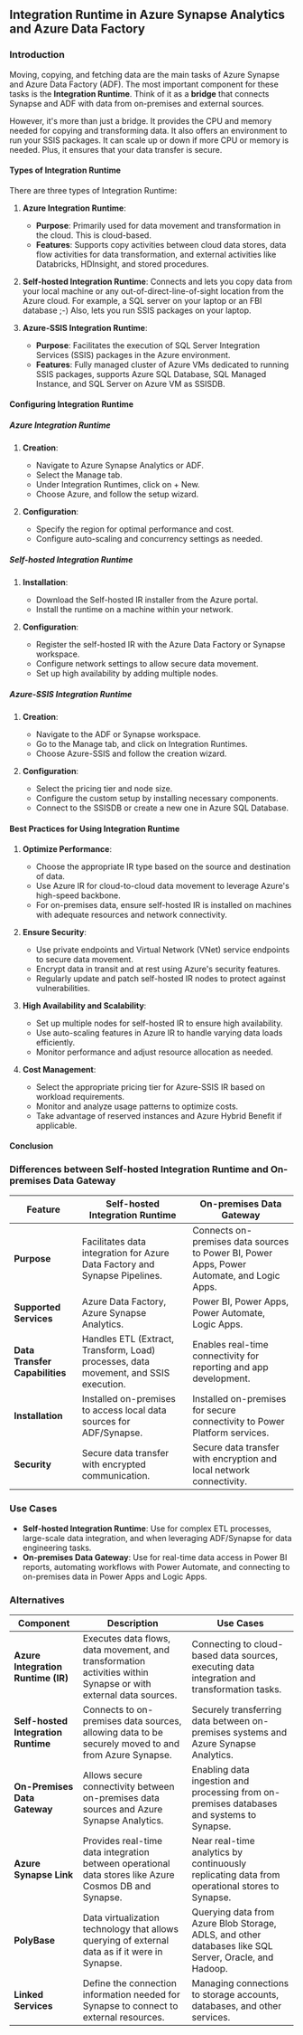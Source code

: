 ## Integration Runtime in Azure Synapse Analytics and Azure Data Factory

### Introduction

Moving, copying, and fetching data are the main tasks of Azure Synapse and Azure Data Factory (ADF). The most important component for these tasks is the **Integration Runtime**. Think of it as a **bridge** that connects Synapse and ADF with data from on-premises and external sources.

However, it's more than just a bridge. It provides the CPU and memory needed for copying and transforming data. It also offers an environment to run your SSIS packages. It can scale up or down if more CPU or memory is needed. Plus, it ensures that your data transfer is secure.

#### Types of Integration Runtime
There are three types of Integration Runtime:

1. **Azure Integration Runtime**:
   - **Purpose**: Primarily used for data movement and transformation in the cloud. This is cloud-based.
   - **Features**: Supports copy activities between cloud data stores, data flow activities for data transformation, and external activities like Databricks, HDInsight, and stored procedures.

2. **Self-hosted Integration Runtime**: Connects and lets you copy data from your local machine or any out-of-direct-line-of-sight location from the Azure cloud. For example, a SQL server on your laptop or an FBI database ;-) Also, lets you run SSIS packages on your laptop.

3. **Azure-SSIS Integration Runtime**:
   - **Purpose**: Facilitates the execution of SQL Server Integration Services (SSIS) packages in the Azure environment.
   - **Features**: Fully managed cluster of Azure VMs dedicated to running SSIS packages, supports Azure SQL Database, SQL Managed Instance, and SQL Server on Azure VM as SSISDB.

#### Configuring Integration Runtime

##### Azure Integration Runtime
1. **Creation**:
   - Navigate to Azure Synapse Analytics or ADF.
   - Select the Manage tab.
   - Under Integration Runtimes, click on + New.
   - Choose Azure, and follow the setup wizard.

2. **Configuration**:
   - Specify the region for optimal performance and cost.
   - Configure auto-scaling and concurrency settings as needed.

##### Self-hosted Integration Runtime
1. **Installation**:
   - Download the Self-hosted IR installer from the Azure portal.
   - Install the runtime on a machine within your network.

2. **Configuration**:
   - Register the self-hosted IR with the Azure Data Factory or Synapse workspace.
   - Configure network settings to allow secure data movement.
   - Set up high availability by adding multiple nodes.

##### Azure-SSIS Integration Runtime
1. **Creation**:
   - Navigate to the ADF or Synapse workspace.
   - Go to the Manage tab, and click on Integration Runtimes.
   - Choose Azure-SSIS and follow the creation wizard.

2. **Configuration**:
   - Select the pricing tier and node size.
   - Configure the custom setup by installing necessary components.
   - Connect to the SSISDB or create a new one in Azure SQL Database.

#### Best Practices for Using Integration Runtime

1. **Optimize Performance**:
   - Choose the appropriate IR type based on the source and destination of data.
   - Use Azure IR for cloud-to-cloud data movement to leverage Azure's high-speed backbone.
   - For on-premises data, ensure self-hosted IR is installed on machines with adequate resources and network connectivity.

2. **Ensure Security**:
   - Use private endpoints and Virtual Network (VNet) service endpoints to secure data movement.
   - Encrypt data in transit and at rest using Azure's security features.
   - Regularly update and patch self-hosted IR nodes to protect against vulnerabilities.

3. **High Availability and Scalability**:
   - Set up multiple nodes for self-hosted IR to ensure high availability.
   - Use auto-scaling features in Azure IR to handle varying data loads efficiently.
   - Monitor performance and adjust resource allocation as needed.

4. **Cost Management**:
   - Select the appropriate pricing tier for Azure-SSIS IR based on workload requirements.
   - Monitor and analyze usage patterns to optimize costs.
   - Take advantage of reserved instances and Azure Hybrid Benefit if applicable.

#### Conclusion



### Differences between Self-hosted Integration Runtime and On-premises Data Gateway

| Feature                         | Self-hosted Integration Runtime                               | On-premises Data Gateway                                   |
|---------------------------------|--------------------------------------------------------------|-----------------------------------------------------------|
| **Purpose**                     | Facilitates data integration for Azure Data Factory and Synapse Pipelines. | Connects on-premises data sources to Power BI, Power Apps, Power Automate, and Logic Apps. |
| **Supported Services**          | Azure Data Factory, Azure Synapse Analytics.                 | Power BI, Power Apps, Power Automate, Logic Apps.         |
| **Data Transfer Capabilities**  | Handles ETL (Extract, Transform, Load) processes, data movement, and SSIS execution. | Enables real-time connectivity for reporting and app development. |
| **Installation**                | Installed on-premises to access local data sources for ADF/Synapse. | Installed on-premises for secure connectivity to Power Platform services. |
| **Security**                    | Secure data transfer with encrypted communication.           | Secure data transfer with encryption and local network connectivity. |

### Use Cases

- **Self-hosted Integration Runtime**: Use for complex ETL processes, large-scale data integration, and when leveraging ADF/Synapse for data engineering tasks.
- **On-premises Data Gateway**: Use for real-time data access in Power BI reports, automating workflows with Power Automate, and connecting to on-premises data in Power Apps and Logic Apps.

### Alternatives

| **Component**                     | **Description**                                                                                           | **Use Cases**                                                                                           |
|-----------------------------------|-----------------------------------------------------------------------------------------------------------|---------------------------------------------------------------------------------------------------------|
| **Azure Integration Runtime (IR)**  | Executes data flows, data movement, and transformation activities within Synapse or with external data sources. | Connecting to cloud-based data sources, executing data integration and transformation tasks.            |
| **Self-hosted Integration Runtime** | Connects to on-premises data sources, allowing data to be securely moved to and from Azure Synapse.       | Securely transferring data between on-premises systems and Azure Synapse Analytics.                      |
| **On-Premises Data Gateway**        | Allows secure connectivity between on-premises data sources and Azure Synapse Analytics.                   | Enabling data ingestion and processing from on-premises databases and systems to Synapse.                |
| **Azure Synapse Link**              | Provides real-time data integration between operational data stores like Azure Cosmos DB and Synapse.     | Near real-time analytics by continuously replicating data from operational stores to Synapse.            |
| **PolyBase**                        | Data virtualization technology that allows querying of external data as if it were in Synapse.            | Querying data from Azure Blob Storage, ADLS, and other databases like SQL Server, Oracle, and Hadoop.    |
| **Linked Services**                 | Define the connection information needed for Synapse to connect to external resources.                    | Managing connections to storage accounts, databases, and other services.                                 |